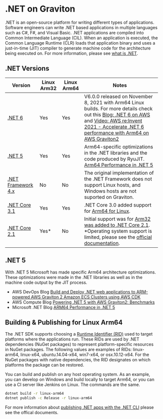 # .NET on Graviton
.NET is an open-source platform for writing different types of applications. Software engineers can write .NET based applications in multiple languages such as C#, F#, and Visual Basic. .NET applications are compiled into Common Intermediate Language (CIL). When an application is executed, the Common Language Runtime (CLR) loads that application binary and uses a just-in-time (JIT) compiler to generate machine code for the architecture being executed on. For more information, please see [what is .NET](https://dotnet.microsoft.com/learn/dotnet/what-is-dotnet).


## .NET Versions

Version            | Linux Arm32   | Linux Arm64   | Notes
------------------|-----------|-----------|-------------
[.NET 6](https://dotnet.microsoft.com/download/dotnet/6.0) | Yes | Yes |  V6.0.0 released on November 8, 2021 with Arm64 Linux builds. For more details check out this [Blog: .NET 6 on AWS](https://aws.amazon.com/blogs/developer/net-6-on-aws/) and [Video: AWS re:Invent 2021 - Accelerate .NET 6 performance with Arm64 on AWS Graviton2](https://www.youtube.com/watch?v=iMlyZI9NhFw)
[.NET 5](https://dotnet.microsoft.com/download/dotnet/5.0) | Yes | Yes | Arm64-specific optimizations in the .NET libraries and the code produced by RyuJIT. [Arm64 Performance in .NET 5](https://devblogs.microsoft.com/dotnet/arm64-performance-in-net-5/) 
[.NET Framework 4.x](https://dotnet.microsoft.com/learn/dotnet/what-is-dotnet-framework) | No | No | The original implementation of the .NET Framework does not support Linux hosts, and Windows hosts are not suported on Graviton. 
[.NET Core 3.1](https://dotnet.microsoft.com/download/dotnet/3.1) | Yes | Yes | .NET Core 3.0 added support for [Arm64 for Linux](https://docs.microsoft.com/en-us/dotnet/core/whats-new/dotnet-core-3-0#linux-improvements). 
[.NET Core 2.1](https://dotnet.microsoft.com/download/dotnet/2.1) | Yes* | No | Initial support was for [Arm32 was added to .NET Core 2.1](https://github.com/dotnet/announcements/issues/82). *Operating system support is limited, please see the [official documentation](https://github.com/dotnet/core/blob/main/release-notes/2.1/2.1-supported-os.md).


## .NET 5
With .NET 5 Microsoft has made specific Arm64 architecture optimizations. These optimizations were made in the .NET libraries as well as in the machine code output by the JIT process.

 * AWS DevOps Blog [Build and Deploy .NET web applications to ARM-powered AWS Graviton 2 Amazon ECS Clusters using AWS CDK](https://aws.amazon.com/blogs/devops/build-and-deploy-net-web-applications-to-arm-powered-aws-graviton-2-amazon-ecs-clusters-using-aws-cdk/)
 * AWS Compute Blog [Powering .NET 5 with AWS Graviton2: Benchmarks](https://aws.amazon.com/blogs/compute/powering-net-5-with-aws-graviton2-benchmark-results/) 
 * Microsoft .NET Blog [ARM64 Performance in .NET 5](https://devblogs.microsoft.com/dotnet/arm64-performance-in-net-5/)


## Building & Publishing for Linux Arm64
The .NET SDK supports choosing a [Runtime Identifier (RID)](https://docs.microsoft.com/en-us/dotnet/core/rid-catalog) used to target platforms where the applications run. These RIDs are used by .NET dependencies (NuGet packages) to represent platform-specific resources in NuGet packages. The following values are examples of RIDs: linux-arm64, linux-x64, ubuntu.14.04-x64, win7-x64, or osx.10.12-x64. For the NuGet packages with native dependencies, the RID designates on which platforms the package can be restored.

You can build and publish on any host operating system. As an example, you can develop on Windows and build locally to target Arm64, or you can use a CI server like Jenkins on Linux. The commands are the same.

```bash
dotnet build -r linux-arm64
dotnet publish -c Release -r linux-arm64
```

For more information about [publishing .NET apps with the .NET CLI](https://docs.microsoft.com/en-us/dotnet/core/deploying/deploy-with-cli) please see the offical documents.



